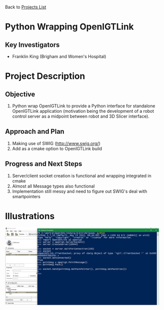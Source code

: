 Back to [Projects List](../../README.md#ProjectsList)

# Python Wrapping OpenIGTLink


## Key Investigators

- Franklin King (Brigham and Women's Hospital)

# Project Description

## Objective

1. Python wrap OpenIGTLink to provide a Python interface for standalone OpenIGTLink application (motivation being the development of a robot control server as a midpoint between robot and 3D Slicer interface).

## Approach and Plan

1. Making use of SWIG (http://www.swig.org/)
2. Add as a cmake option to OpenIGTLink build

## Progress and Next Steps

<!--Describe progress and next steps in a few bullet points as you are making progress.-->
1. Server/client socket creation is functional and wrapping integrated in cmake
2. Almost all Message types also functional
3. Implementation still messy and need to figure out SWIG's deal with smartpointers

# Illustrations

<!--Add pictures and links to videos that demonstrate what has been accomplished.-->

![Usage](PythonOpenIGTLink.png)


